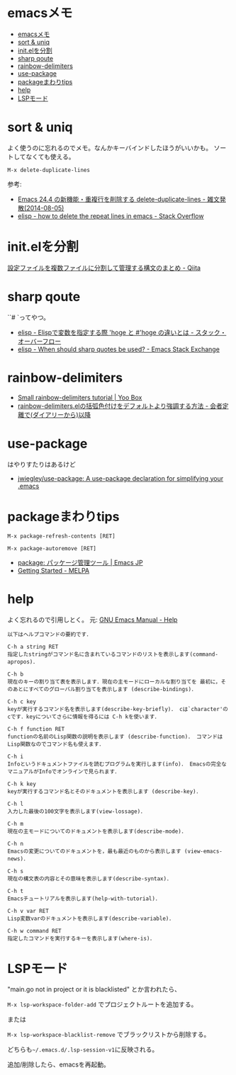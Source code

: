 # emacsメモ

- [emacsメモ](#emacsメモ)
- [sort & uniq](#sort--uniq)
- [init.elを分割](#initelを分割)
- [sharp qoute](#sharp-qoute)
- [rainbow-delimiters](#rainbow-delimiters)
- [use-package](#use-package)
- [packageまわりtips](#packageまわりtips)
- [help](#help)
- [LSPモード](#lspモード)

# sort & uniq

よく使うのに忘れるのでメモ。なんかキーバインドしたほうがいいかも。
ソートしてなくても使える。

```
M-x delete-duplicate-lines
```

参考:
- [Emacs 24.4 の新機能・重複行を削除する delete-duplicate-lines - 雑文発散(2014-08-05)](https://suzuki.tdiary.net/20140805.html)
- [elisp - how to delete the repeat lines in emacs - Stack Overflow](https://stackoverflow.com/questions/13046791/how-to-delete-the-repeat-lines-in-emacs)

# init.elを分割

[設定ファイルを複数ファイルに分割して管理する構文のまとめ - Qiita](https://qiita.com/skkzsh/items/20af9affd5cc1e9678f8)

# sharp qoute

``# `ってやつ。

- [elisp - Elispで変数を指定する際 'hoge と #'hoge の違いとは - スタック・オーバーフロー](https://ja.stackoverflow.com/questions/29185/elisp%E3%81%A7%E5%A4%89%E6%95%B0%E3%82%92%E6%8C%87%E5%AE%9A%E3%81%99%E3%82%8B%E9%9A%9B-hoge-%E3%81%A8-hoge-%E3%81%AE%E9%81%95%E3%81%84%E3%81%A8%E3%81%AF)
- [elisp - When should sharp quotes be used? - Emacs Stack Exchange](https://emacs.stackexchange.com/questions/35988/when-should-sharp-quotes-be-used)


# rainbow-delimiters

- [Small rainbow-delimiters tutorial | Yoo Box](https://yoo2080.wordpress.com/2013/12/21/small-rainbow-delimiters-tutorial/)
- [rainbow-delimiters.elの括弧色付けをデフォルトより強調する方法 - 会者定離で(ダイアリーから)以降](https://murase-syuka.hatenablog.com/entry/20140815/1408061850)

# use-package

はやりすたりはあるけど

- [jwiegley/use-package: A use-package declaration for simplifying your .emacs](https://github.com/jwiegley/use-package)

# packageまわりtips

`M-x package-refresh-contents [RET]`

`M-x package-autoremove [RET]`


- [package: パッケージ管理ツール | Emacs JP](https://emacs-jp.github.io/packages/package)
- [Getting Started - MELPA](https://melpa.org/#/getting-started)

# help

よく忘れるので引用しとく。
元: [GNU Emacs Manual - Help](https://flex.phys.tohoku.ac.jp/texi/emacs-jp/emacs-jp_26.html)

```text
以下はヘルプコマンドの要約です．

C-h a string RET
指定したstringがコマンド名に含まれているコマンドのリストを表示します(command-apropos)．

C-h b
現在のキーの割り当て表を表示します．現在の主モードにローカルな割り当てを 最初に，そのあとにすべてのグローバル割り当てを表示します (describe-bindings)．

C-h c key
keyが実行するコマンド名を表示します(describe-key-briefly)． cは`character'のcです．keyについてさらに情報を得るには C-h kを使います．

C-h f function RET
functionの名前のLisp関数の説明を表示します (describe-function)． コマンドはLisp関数なのでコマンド名も使えます．

C-h i
Infoというドキュメントファイルを読むプログラムを実行します(info)． Emacsの完全なマニュアルがInfoでオンラインで見られます．

C-h k key
keyが実行するコマンド名とそのドキュメントを表示します (describe-key)．

C-h l
入力した最後の100文字を表示します(view-lossage)．

C-h m
現在の主モードについてのドキュメントを表示します(describe-mode)．

C-h n
Emacsの変更についてのドキュメントを，最も最近のものから表示します (view-emacs-news)．

C-h s
現在の構文表の内容とその意味を表示します(describe-syntax)．

C-h t
Emacsチュートリアルを表示します(help-with-tutorial)．

C-h v var RET
Lisp変数varのドキュメントを表示します(describe-variable)．

C-h w command RET
指定したコマンドを実行するキーを表示します(where-is)．
```


# LSPモード

"main.go not in project or it is blacklisted"
とか言われたら、

`M-x lsp-workspace-folder-add` でプロジェクトルートを追加する。

または

`M-x lsp-workspace-blacklist-remove` でブラックリストから削除する。

どちらも`~/.emacs.d/.lsp-session-v1`に反映される。

追加/削除したら、emacsを再起動。

